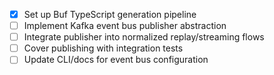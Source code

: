 - [x] Set up Buf TypeScript generation pipeline
- [ ] Implement Kafka event bus publisher abstraction
- [ ] Integrate publisher into normalized replay/streaming flows
- [ ] Cover publishing with integration tests
- [ ] Update CLI/docs for event bus configuration
